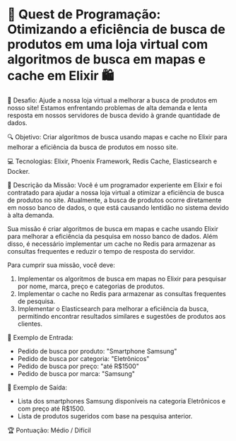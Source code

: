 # 🎲 Quest de Programação: Otimizando a eficiência de busca de produtos em uma loja virtual com algoritmos de busca em mapas e cache em Elixir 🛍️

🎯 Desafio: Ajude a nossa loja virtual a melhorar a busca de produtos em nosso site! Estamos enfrentando problemas de alta demanda e lenta resposta em nossos servidores de busca devido à grande quantidade de dados. 

🔍 Objetivo: Criar algoritmos de busca usando mapas e cache no Elixir para melhorar a eficiência da busca de produtos em nosso site.

💻 Tecnologias: Elixir, Phoenix Framework, Redis Cache, Elasticsearch e Docker.

📝 Descrição da Missão:
Você é um programador experiente em Elixir e foi contratado para ajudar a nossa loja virtual a otimizar a eficiência de busca de produtos no site. Atualmente, a busca de produtos ocorre diretamente em nosso banco de dados, o que está causando lentidão no sistema devido à alta demanda.

Sua missão é criar algoritmos de busca em mapas e cache usando Elixir para melhorar a eficiência da pesquisa em nosso banco de dados. Além disso, é necessário implementar um cache no Redis para armazenar as consultas frequentes e reduzir o tempo de resposta do servidor.

Para cumprir sua missão, você deve:
1. Implementar os algoritmos de busca em mapas no Elixir para pesquisar por nome, marca, preço e categorias de produtos.
2. Implementar o cache no Redis para armazenar as consultas frequentes de pesquisa.
3. Implementar o Elasticsearch para melhorar a eficiência da busca, permitindo encontrar resultados similares e sugestões de produtos aos clientes.

🚩 Exemplo de Entrada:
- Pedido de busca por produto: "Smartphone Samsung"
- Pedido de busca por categoria: "Eletrônicos"
- Pedido de busca por preço: "até R$1500"
- Pedido de busca por marca: "Samsung"

🚀 Exemplo de Saída:
- Lista dos smartphones Samsung disponíveis na categoria Eletrônicos e com preço até R$1500.
- Lista de produtos sugeridos com base na pesquisa anterior.

🏆 Pontuação: Médio / Difícil